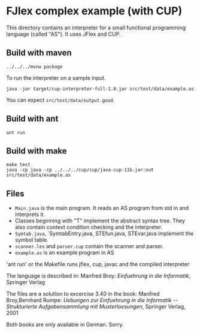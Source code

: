 FJlex complex example (with CUP)
================================

This directory contains an interpreter for a small functional
programming language (called "AS"). It uses JFlex and CUP.

## Build with maven

    ../../../mvnw package

To run the interpreter on a sample input.

    java -jar target/cup-interpreter-full-1.0.jar src/test/data/example.as

You can expect `src/test/data/output.good`.

## Build with ant

    ant run

## Build with make

    make test
    java -cp java -cp ../../../cup/cup/java-cup-11b.jar:out src/test/data/example.as

## Files

- `Main.java` is the main program. It reads an AS program from
  std in and interprets it.
- Classes beginning with "T" implement the abstract syntax tree.
  They also contain context condition checking and the interpreter.
- `Symtab.java`, `SymtabEntry.java, STEfun.java, STEvar.java implement
  the symbol table.
- `scanner.lex` and `parser.cup` contain the scanner and parser.
- `example.as` is an example program in AS

'ant run' or the Makefile runs jflex, cup, javac and the
compiled interpreter


The language is described in:
Manfred Broy: _Einfuehrung in die Informatik_, Springer Verlag 

The files are a solution to excercise 3.40 in the book:
Manfred Broy,Bernhard Rumpe: 
_Uebungen zur Einfuehrung in die Informatik --                      
Strukturierte Aufgabensammlung mit Musterloesungen_, 
Springer Verlag, 2001

Both books are only available in German. Sorry.
